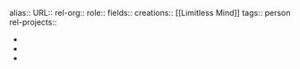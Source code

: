 alias::
URL::
rel-org::
role::
fields::
creations:: [[Limitless Mind]] 
tags:: person
rel-projects::

-
-
-